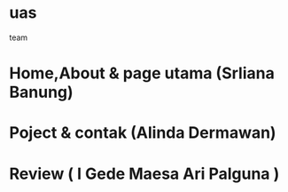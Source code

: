 # uas
team
# Home,About & page utama (Srliana Banung)
# Poject & contak (Alinda Dermawan)
# Review ( I Gede Maesa Ari Palguna )
